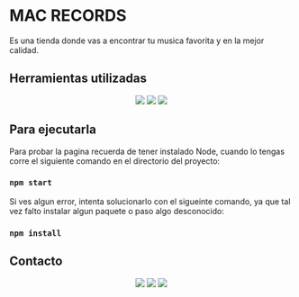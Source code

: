 # MAC RECORDS

Es una tienda donde vas a encontrar tu musica favorita y en la mejor calidad.

## Herramientas utilizadas

<p align="center">
<img src="https://img.shields.io/badge/npm-CB3837?style=for-the-badge&logo=npm&logoColor=white" />  <img src="https://img.shields.io/badge/React-20232A?style=for-the-badge&logo=react&logoColor=61DAFB" /> <img src="https://img.shields.io/badge/Bootstrap-563D7C?style=for-the-badge&logo=bootstrap&logoColor=white" />
</p>

## Para ejecutarla

Para probar la pagina recuerda de tener instalado Node, cuando lo tengas corre el siguiente comando en el directorio del proyecto:

### `npm start`

Si ves algun error, intenta solucionarlo con el sigueinte comando, ya que tal vez falto instalar algun paquete o paso algo desconocido:

### `npm install`

## Contacto

<p  align="center">
<a href="https://www.linkedin.com/in/iggnacio/">
<img src="https://img.shields.io/badge/LinkedIn-0077B5?style=for-the-badge&logo=linkedin&logoColor=white" /></a>
<a href="https://www.instagram.com/iggnacio.grc/">
<img src="https://img.shields.io/badge/Instagram-E4405F?style=for-the-badge&logo=instagram&logoColor=white" /></a>
<a href="https://twitter.com/akketza"><img src="https://img.shields.io/badge/Twitter-1DA1F2?style=for-the-badge&logo=twitter&logoColor=white" /></a>
  </p>
